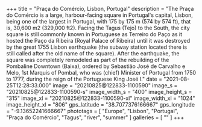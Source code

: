 +++
title = "Praça do Comércio, Lisbon, Portugal"
description = "The Praça do Comércio is a large, harbour-facing square in Portugal's capital, Lisbon, being one of the largest in Portugal, with 175 by 175 m (574 by 574 ft), that is, 30,600 m2 (329,000 ft2). Facing the Tagus (Tejo) to the South, the city square is still commonly known in Portuguese as Terreiro do Paço as it hosted the Paço da Ribeira (Royal Palace of Ribeira) until it was destroyed by the great 1755 Lisbon earthquake (the subway station located there is still called after the old name of the square). After the earthquake, the square was completely remodeled as part of the rebuilding of the Pombaline Downtown (Baixa), ordered by Sebastião José de Carvalho e Melo, 1st Marquis of Pombal, who was (chief) Minister of Portugal from 1750 to 1777, during the reign of the Portuguese King José I."
date = "2021-08-25T12:28:33.000"
image = "20210825@122833-1100590"
image_s = "20210825@122833-1100590-s"
image_width_s = "400"
image_height_s = "315"
image_xl = "20210825@122833-1100590-xl"
image_width_xl = "1024"
image_height_xl = "806"
gps_latitude = "38.7077376166667"
gps_longitude = "-9.13652241666667"
phototags = [ "Europe", "Lisbon", "Portugal", "Praça do Comércio", "Tagus", "river", "summer" ]
galleries = [ "" ]
+++

